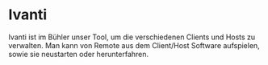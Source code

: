 # Ivanti

Ivanti ist im Bühler unser Tool, um die verschiedenen Clients und Hosts zu verwalten. Man kann von Remote aus dem Client/Host Software aufspielen, sowie sie neustarten oder herunterfahren.